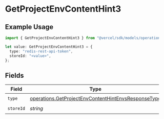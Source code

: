 # GetProjectEnvContentHint3

## Example Usage

```typescript
import { GetProjectEnvContentHint3 } from "@vercel/sdk/models/operations";

let value: GetProjectEnvContentHint3 = {
  type: "redis-rest-api-token",
  storeId: "<value>",
};
```

## Fields

| Field                                                                                                                      | Type                                                                                                                       | Required                                                                                                                   | Description                                                                                                                |
| -------------------------------------------------------------------------------------------------------------------------- | -------------------------------------------------------------------------------------------------------------------------- | -------------------------------------------------------------------------------------------------------------------------- | -------------------------------------------------------------------------------------------------------------------------- |
| `type`                                                                                                                     | [operations.GetProjectEnvContentHintEnvsResponseType](../../models/operations/getprojectenvcontenthintenvsresponsetype.md) | :heavy_check_mark:                                                                                                         | N/A                                                                                                                        |
| `storeId`                                                                                                                  | *string*                                                                                                                   | :heavy_check_mark:                                                                                                         | N/A                                                                                                                        |
